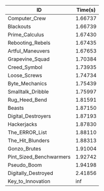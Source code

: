|ID|Time(s)|
|-|-|
|Computer_Crew|1.66737|
|Blackouts|1.66739|
|Prime_Calculus|1.67430|
|Rebooting_Rebels|1.67435|
|Artful_Maneuvers|1.67653|
|Grapevine_Squad|1.70384|
|Creed_Symbol|1.73935|
|Loose_Screws|1.74734|
|Byte_Mechanics|1.75439|
|Smalltalk_Dribble|1.75997|
|Rug_Heed_Bend|1.81591|
|Beasts|1.87150|
|Digital_Destroyers|1.87193|
|Hackerjacks|1.87830|
|The_ERROR_List|1.88110|
|The_Hit_Blunders|1.88313|
|Gonzo_Brutes|1.91004|
|Pint_Sized_Benchwarmers|1.92742|
|Pseudo_Boom|1.94198|
|Digitally_Destroyed|2.41856|
|Key_to_Innovation|inf|
